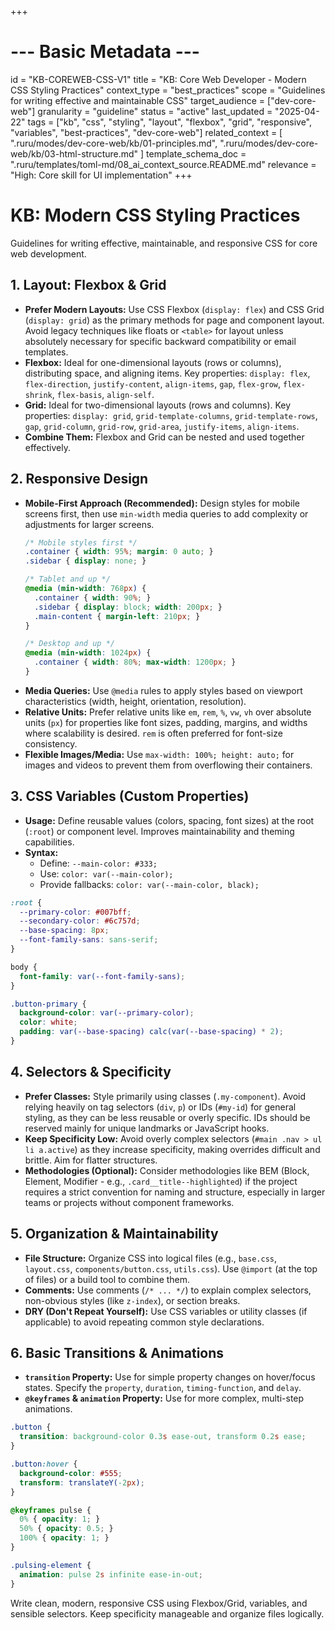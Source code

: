 +++
# --- Basic Metadata ---
id = "KB-COREWEB-CSS-V1"
title = "KB: Core Web Developer - Modern CSS Styling Practices"
context_type = "best_practices"
scope = "Guidelines for writing effective and maintainable CSS"
target_audience = ["dev-core-web"]
granularity = "guideline"
status = "active"
last_updated = "2025-04-22"
tags = ["kb", "css", "styling", "layout", "flexbox", "grid", "responsive", "variables", "best-practices", "dev-core-web"]
related_context = [
    ".ruru/modes/dev-core-web/kb/01-principles.md",
    ".ruru/modes/dev-core-web/kb/03-html-structure.md"
]
template_schema_doc = ".ruru/templates/toml-md/08_ai_context_source.README.md"
relevance = "High: Core skill for UI implementation"
+++

# KB: Modern CSS Styling Practices

Guidelines for writing effective, maintainable, and responsive CSS for core web development.

## 1. Layout: Flexbox & Grid

*   **Prefer Modern Layouts:** Use CSS Flexbox (`display: flex`) and CSS Grid (`display: grid`) as the primary methods for page and component layout. Avoid legacy techniques like floats or `<table>` for layout unless absolutely necessary for specific backward compatibility or email templates.
*   **Flexbox:** Ideal for one-dimensional layouts (rows or columns), distributing space, and aligning items. Key properties: `display: flex`, `flex-direction`, `justify-content`, `align-items`, `gap`, `flex-grow`, `flex-shrink`, `flex-basis`, `align-self`.
*   **Grid:** Ideal for two-dimensional layouts (rows and columns). Key properties: `display: grid`, `grid-template-columns`, `grid-template-rows`, `gap`, `grid-column`, `grid-row`, `grid-area`, `justify-items`, `align-items`.
*   **Combine Them:** Flexbox and Grid can be nested and used together effectively.

## 2. Responsive Design

*   **Mobile-First Approach (Recommended):** Design styles for mobile screens first, then use `min-width` media queries to add complexity or adjustments for larger screens.
    ```css
    /* Mobile styles first */
    .container { width: 95%; margin: 0 auto; }
    .sidebar { display: none; }

    /* Tablet and up */
    @media (min-width: 768px) {
      .container { width: 90%; }
      .sidebar { display: block; width: 200px; }
      .main-content { margin-left: 210px; }
    }

    /* Desktop and up */
    @media (min-width: 1024px) {
      .container { width: 80%; max-width: 1200px; }
    }
    ```
*   **Media Queries:** Use `@media` rules to apply styles based on viewport characteristics (width, height, orientation, resolution).
*   **Relative Units:** Prefer relative units like `em`, `rem`, `%`, `vw`, `vh` over absolute units (`px`) for properties like font sizes, padding, margins, and widths where scalability is desired. `rem` is often preferred for font-size consistency.
*   **Flexible Images/Media:** Use `max-width: 100%; height: auto;` for images and videos to prevent them from overflowing their containers.

## 3. CSS Variables (Custom Properties)

*   **Usage:** Define reusable values (colors, spacing, font sizes) at the root (`:root`) or component level. Improves maintainability and theming capabilities.
*   **Syntax:**
    *   Define: `--main-color: #333;`
    *   Use: `color: var(--main-color);`
    *   Provide fallbacks: `color: var(--main-color, black);`

```css
:root {
  --primary-color: #007bff;
  --secondary-color: #6c757d;
  --base-spacing: 8px;
  --font-family-sans: sans-serif;
}

body {
  font-family: var(--font-family-sans);
}

.button-primary {
  background-color: var(--primary-color);
  color: white;
  padding: var(--base-spacing) calc(var(--base-spacing) * 2);
}
```

## 4. Selectors & Specificity

*   **Prefer Classes:** Style primarily using classes (`.my-component`). Avoid relying heavily on tag selectors (`div`, `p`) or IDs (`#my-id`) for general styling, as they can be less reusable or overly specific. IDs should be reserved mainly for unique landmarks or JavaScript hooks.
*   **Keep Specificity Low:** Avoid overly complex selectors (`#main .nav > ul li a.active`) as they increase specificity, making overrides difficult and brittle. Aim for flatter structures.
*   **Methodologies (Optional):** Consider methodologies like BEM (Block, Element, Modifier - e.g., `.card__title--highlighted`) if the project requires a strict convention for naming and structure, especially in larger teams or projects without component frameworks.

## 5. Organization & Maintainability

*   **File Structure:** Organize CSS into logical files (e.g., `base.css`, `layout.css`, `components/button.css`, `utils.css`). Use `@import` (at the top of files) or a build tool to combine them.
*   **Comments:** Use comments (`/* ... */`) to explain complex selectors, non-obvious styles (like `z-index`), or section breaks.
*   **DRY (Don't Repeat Yourself):** Use CSS variables or utility classes (if applicable) to avoid repeating common style declarations.

## 6. Basic Transitions & Animations

*   **`transition` Property:** Use for simple property changes on hover/focus states. Specify the `property`, `duration`, `timing-function`, and `delay`.
*   **`@keyframes` & `animation` Property:** Use for more complex, multi-step animations.

```css
.button {
  transition: background-color 0.3s ease-out, transform 0.2s ease;
}

.button:hover {
  background-color: #555;
  transform: translateY(-2px);
}

@keyframes pulse {
  0% { opacity: 1; }
  50% { opacity: 0.5; }
  100% { opacity: 1; }
}

.pulsing-element {
  animation: pulse 2s infinite ease-in-out;
}
```

Write clean, modern, responsive CSS using Flexbox/Grid, variables, and sensible selectors. Keep specificity manageable and organize files logically.
